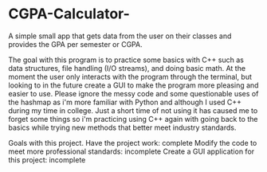 # CGPA-Calculator-
A simple small app that gets data from the user on their classes and provides the GPA per semester or CGPA.

The goal with this program is to practice some basics with C++ such as data structures, file handling (I/O streams), and doing basic math.
At the moment the user only interacts with the program through the terminal, but looking to in the future create a GUI to make the program more pleasing and easier to use.
Please ignore the messy code and some questionable uses of the hashmap as i'm more familiar with Python and although I used C++ during my time in college. Just a short time of not using it has caused me to forget some things so i'm practicing using C++ again with going back to the basics while trying new methods that better meet industry standards.

Goals with this project.
    Have the project work: complete
    Modify the code to meet more professional standards: incomplete
    Create a GUI application for this project: incomplete
